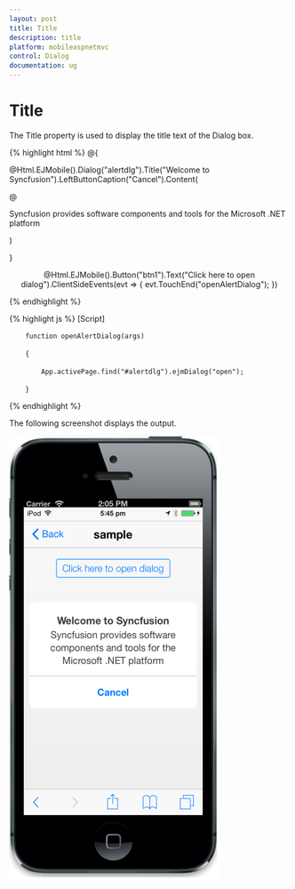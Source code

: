 ```yaml
---
layout: post
title: Title
description: title
platform: mobileaspnetmvc
control: Dialog
documentation: ug
---
```


# Title

The Title property is used to display the title text of the Dialog box. 


{% highlight html %}
@{

@Html.EJMobile().Dialog("alertdlg").Title("Welcome to Syncfusion").LeftButtonCaption("Cancel").Content(

@<div>

Syncfusion provides software components and tools for the Microsoft .NET platform

</div>)

}



<div style="text-align: center">

@Html.EJMobile().Button("btn1").Text("Click here to open dialog").ClientSideEvents(evt => { evt.TouchEnd("openAlertDialog"); })

</div>
{% endhighlight %}

{% highlight js %}
[Script]



        function openAlertDialog(args)

        {

            App.activePage.find("#alertdlg").ejmDialog("open");

        }
{% endhighlight %}


The following screenshot displays the output.

![](Title_images/Title_img1.png)




